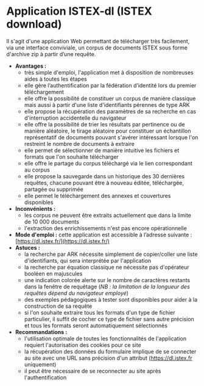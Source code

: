 # Application ISTEX-dl \(ISTEX download\)

Il s'agit d'une application Web permettant de télécharger très facilement, via une interface conviviale, un corpus de documents ISTEX sous forme d'archive zip à partir d’une requête.

* **Avantages :**
  * très simple d'emploi, l'application met à disposition de nombreuses aides à toutes les étapes
  * elle gère l’authentification par la fédération d’identité lors du premier téléchargement
  * elle offre la possibilité de constituer un corpus de manière classique mais aussi à partir d'une liste d'identifiants pérennes de type ARK
  * elle propose la récupération des paramètres de sa recherche en cas d'interruption accidentelle du navigateur
  * elle offre la possibilité de trier les résultats par pertinence ou de manière aléatoire, le tirage aléatoire pour constituer un échantillon représentatif de documents pouvant s'avérer intéressant lorsque l'on restreint le nombre de documents à extraire
  * elle permet de sélectionner de manière intuitive les fichiers et formats que l'on souhaite télécharger
  * elle offre le partage du corpus téléchargé via le lien correspondant au corpus
  * elle propose la sauvegarde dans un historique des 30 dernières requêtes, chacune pouvant être à nouveau éditée, téléchargée, partagée ou supprimée
  * elle permet le téléchargement des annexes et couvertures disponibles
* **Inconvénients :**
  * les corpus ne peuvent être extraits actuellement que dans la limite de 10 000 documents
  * l'extraction des enrichissements n'est pas encore opérationnelle
* **Mode d'emploi :** cette application est accessible à l’adresse suivante : [https://dl.istex.fr/](https://dl.istex.fr/) 
* **Astuces :** 
  * la recherche par ARK nécessite simplement de copier/coller une liste d'identifiants, qui sera interprétée par l'application
  * la recherche par équation classique ne nécessite pas d'opérateur booléen en majuscules
  * une indication colorée alerte sur le nombre de caractères restants dans la fenêtre de requêtage \(_NB : la limitation de la longueur des requêtes dépend du navigateur employé_\)
  * des exemples pédagogiques à tester sont disponibles pour aider à la construction de sa requête 
  * si l'on souhaite extraire tous les formats d'un type de fichier particulier, il suffit de cocher ce type de fichier sans autre précision et tous les formats seront automatiquement sélectionnés
* **Recommandations :** 
  * l'utilisation optimale de toutes les fonctionnalités de l'application requiert l'autorisation des cookies pour ce site
  * la récupération des données du formulaire implique de se connecter au site avec une URL sans précision d'un attribut \(https://dl.istex.fr uniquement\)
  * il peut être nécessaire de se reconnecter au site après l'authentification 



